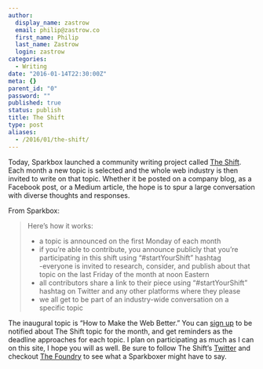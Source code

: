 ```yaml
---
author:
  display_name: zastrow
  email: philip@zastrow.co
  first_name: Philip
  last_name: Zastrow
  login: zastrow
categories:
  - Writing
date: "2016-01-14T22:30:00Z"
meta: {}
parent_id: "0"
password: ""
published: true
status: publish
title: The Shift
type: post
aliases:
  - /2016/01/the-shift/
---
```

<p>Today, Sparkbox launched a community writing project called <a href="https://twitter.com/startYourShift">The Shift</a>. Each month a new topic is selected and the whole web industry is then invited to write on that topic. Whether it be posted on a company blog, as a Facebook post, or a Medium article, the hope is to spur a large conversation with diverse thoughts and responses.</p>
<p>From Sparkbox:</p>
<blockquote>
<p>Here’s how it works:</p>
<ul>
<li>a topic is announced on the first Monday of each month</li>
<li>if you’re able to contribute, you announce publicly that you’re participating in this shift using “&#35;startYourShift” hashtag<br />
-everyone is invited to research, consider, and publish about that topic on the last Friday of the month at noon Eastern</li>
<li>all contributors share a link to their piece using “&#35;startYourShift” hashtag on Twitter and any other platforms where they please</li>
<li>we all get to be part of an industry-wide conversation on a specific topic</li>
</ul>
</blockquote>
<p>The inaugural topic is “How to Make the Web Better.” You can <a href="http://seesparkbox.us1.list-manage.com/subscribe?u=c2fcafb7ccc2db34e99075bb1&amp;id=bb05c6c1af">sign up</a> to be notified about The Shift topic for the month, and get reminders as the deadline approaches for each topic. I plan on participating as much as I can on this site, I hope you will as well. Be sure to follow The Shift’s <a href="https://twitter.com/startYourShift">Twitter</a> and checkout <a href="http://seesparkbox.com/foundry">The Foundry</a> to see what a Sparkboxer might have to say.</p>
